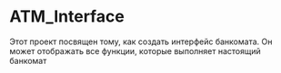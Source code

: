 # ATM_Interface
Этот проект посвящен тому, как создать интерфейс банкомата. Он может отображать все функции, которые выполняет настоящий банкомат
